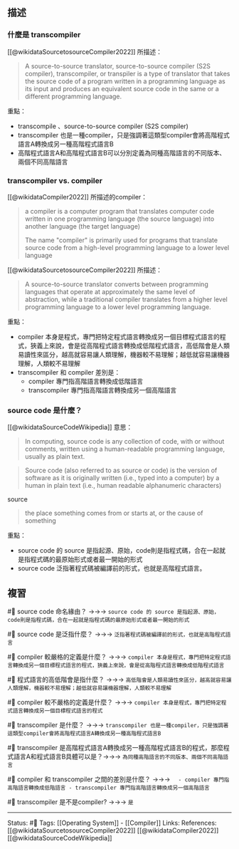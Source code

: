 ## 描述



### 什麼是 transcompiler
[[@wikidataSourcetosourceCompiler2022]] 所描述：
> A source-to-source translator, source-to-source compiler (S2S compiler), transcompiler, or transpiler is a type of translator that takes the source code of a program written in a programming language as its input and produces an equivalent source code in the same or a different programming language. 


重點：
- transcompile 、source-to-source compiler (S2S compiler)
- transcompiler 也是一種compiler，只是強調著這類型compiler會將高階程式語言A轉換成另一種高階程式語言B
- 高階程式語言A和高階程式語言B可以分別定義為同種高階語言的不同版本、兩個不同高階語言


###  transcompiler vs. compiler 

[[@wikidataCompiler2022]] 所描述的compiler：
> a compiler is a computer program that translates computer code written in one programming language (the source language) into another language (the target language)
> 
> The name "compiler" is primarily used for programs that translate source code from a high-level programming language to a lower level language 

[[@wikidataSourcetosourceCompiler2022]] 所描述：
> A source-to-source translator converts between programming languages that operate at approximately the same level of abstraction, while a traditional compiler translates from a higher level programming language to a lower level programming language. 




重點：
- compiler 本身是程式，專門把特定程式語言轉換成另一個目標程式語言的程式，狹義上來說，會是從高階程式語言轉換成低階程式語言，高低階會是人類易讀性來區分，越高就容易讓人類理解，機器較不易理解；越低就容易讓機器理解，人類較不易理解
- transcompiler 和 compiler 差別是：
	- compiler 專門指高階語言轉換成低階語言
	- transcompiler 專門指高階語言轉換成另一個高階語言


### source code 是什麼？
[[@wikidataSourceCodeWikipedia]] 意思：
> In computing, source code is any collection of code, with or without comments, written using a human-readable programming language, usually as plain text. 

> Source code (also referred to as source or code) is the version of software as it is originally written (i.e., typed into a computer) by a human in plain text (i.e., human readable alphanumeric characters)

source
> the place something comes from or starts at, or the cause of something


重點：
- source code 的 source 是指起源、原始，code則是指程式碼，合在一起就是指程式碼的最原始形式或者最一開始的形式
- source code 泛指著程式碼被編譯前的形式，也就是高階程式語言。



## 複習
#🧠 source code 命名緣由？ ->->-> `source code 的 source 是指起源、原始，code則是指程式碼，合在一起就是指程式碼的最原始形式或者最一開始的形式`
<!--SR:!2022-11-05,57,250-->

#🧠 source code 是泛指什麼？ ->->-> `泛指著程式碼被編譯前的形式，也就是高階程式語言`
<!--SR:!2022-11-01,54,250-->

#🧠 compiler 較嚴格的定義是什麼？ ->->-> `compiler 本身是程式，專門把特定程式語言轉換成另一個目標程式語言的程式，狹義上來說，會是從高階程式語言轉換成低階程式語言`
<!--SR:!2022-11-30,74,250-->

#🧠 程式語言的高低階會是指什麼？ ->->-> `高低階會是人類易讀性來區分，越高就容易讓人類理解，機器較不易理解；越低就容易讓機器理解，人類較不易理解`
<!--SR:!2022-10-27,50,250-->

#🧠 compiler 較不嚴格的定義是什麼？  ->->-> `compiler 本身是程式，專門把特定程式語言轉換成另一個目標程式語言的程式`
<!--SR:!2022-11-09,60,250-->


#🧠 transcompiler 是什麼？ ->->-> `transcompiler 也是一種compiler，只是強調著這類型compiler會將高階程式語言A轉換成另一種高階程式語言B`
<!--SR:!2022-11-14,62,250-->

#🧠 transcompiler 是高階程式語言A轉換成另一種高階程式語言B的程式，那麼程式語言A和程式語言B具體可以是？->->-> `為同種高階語言的不同版本、兩個不同高階語言`
<!--SR:!2022-10-24,49,250-->

#🧠 compiler 和 transcompiler 之間的差別是什麼？ ->->-> `	- compiler 專門指高階語言轉換成低階語言 - transcompiler 專門指高階語言轉換成另一個高階語言`
<!--SR:!2022-10-28,52,250-->

#🧠 transcompiler 是不是compiler? ->->-> `是`
<!--SR:!2023-02-15,118,250-->


---
Status: #🌱 
Tags:
[[Operating System]] - [[Compiler]]
Links:
References:
[[@wikidataSourcetosourceCompiler2022]]
[[@wikidataCompiler2022]]
[[@wikidataSourceCodeWikipedia]]